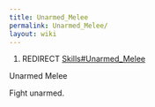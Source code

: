 ```yaml
---
title: Unarmed_Melee
permalink: Unarmed_Melee/
layout: wiki
---
```


1.  REDIRECT [Skills\#Unarmed\_Melee](/keeperrl_wiki/Unarmed_Melee "wikilink")

Unarmed Melee

Fight unarmed.
